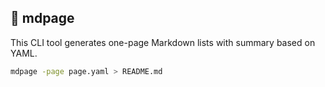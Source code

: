 ## 🍙 mdpage

This CLI tool generates one-page Markdown lists with summary based on YAML.

```bash
mdpage -page page.yaml > README.md
```
